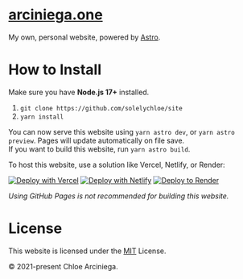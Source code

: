 # [arciniega.one](https://arciniega.one)

My own, personal website, powered by [Astro](https://astro.build).

# How to Install

Make sure you have **Node.js 17+** installed.

1. `git clone https://github.com/solelychloe/site`
2. `yarn install`
  
You can now serve this website using `yarn astro dev`, or `yarn astro preview`. Pages will update automatically on file save.  
If you want to build this website, run `yarn astro build`.

To host this website, use a solution like Vercel, Netlify, or Render:

[![Deploy with Vercel](https://vercel.com/button)](https://vercel.com/new/clone?repository-url=https://github.com/solelychloe/site)
[![Deploy with Netlify](https://www.netlify.com/img/deploy/button.svg)](https://app.netlify.com/start/deploy?repository=https://github.com/solelychloe/site)
[![Deploy to Render](https://binbashbanana.github.io/deploy-buttons/buttons/official/render.svg)](https://render.com/deploy?repo=https://github.com/solelychloe/site)

_Using GitHub Pages is not recommended for building this website._

# License

This website is licensed under the [MIT](https://github.com/solelychloe/arciniega.one/blob/main/LICENSE) License.

© 2021-present Chloe Arciniega.
